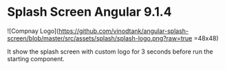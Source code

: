 # Splash Screen Angular 9.1.4

![Compnay Logo](https://github.com/vinodtank/angular-splash-screen/blob/master/src/assets/splash/splash-logo.png?raw=true =48x48)

It show the splash screen with custom logo for 3 seconds before run the starting component.